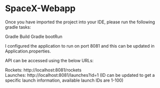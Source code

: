 # SpaceX-Webapp

Once you have imported the project into your IDE, please run the following gradle tasks:

Gradle Build
Gradle bootRun

I configured the application to run on port 8081 and this can be updated in Application.properties.

API can be accessed using the below URLs:

Rockets: http://localhost:8081/rockets  
Launches: http://localhost:8081/launches?id=1   (ID can be updated to get a specific launch information, available launch IDs are 1-100) 
